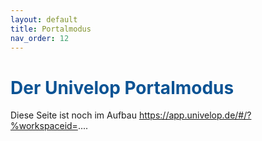 ```yaml
---
layout: default
title: Portalmodus
nav_order: 12
---
```


# <span style="color:#0b5394">Der Univelop Portalmodus</span>

Diese Seite ist noch im Aufbau
https://app.univelop.de/#/?%workspaceid=....
